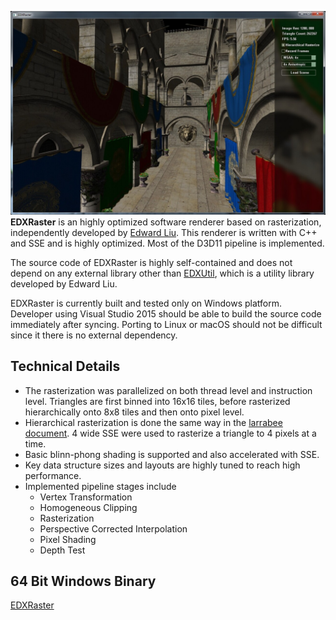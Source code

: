 ![](assets/RasterHeader.jpg)  
**EDXRaster** is an highly optimized software renderer based on rasterization, independently developed by [Edward Liu](http://behindthepixels.io/). This renderer is written with C++ and SSE and is highly optimized. Most of the D3D11 pipeline is implemented.

The source code of EDXRaster is highly self-contained and does not depend on any external library other than [EDXUtil](https://github.com/behindthepixels/EDXUtil), which is a utility library developed by Edward Liu.

EDXRaster is currently built and tested only on Windows platform. Developer using Visual Studio 2015 should be able to build the source code immediately after syncing. Porting to Linux or macOS should not be difficult since it there is no external dependency.

## Technical Details

- The rasterization was parallelized on both thread level and instruction level. Triangles are first binned into 16x16 tiles, before rasterized hierarchically onto 8x8 tiles and then onto pixel level. 
- Hierarchical rasterization is done the same way in the [larrabee document](https://software.intel.com/en-us/articles/rasterization-on-larrabee). 4 wide SSE were used to rasterize a triangle to 4 pixels at a time.
- Basic blinn-phong shading is supported and also accelerated with SSE.
- Key data structure sizes and layouts are highly tuned to reach high performance.
- Implemented pipeline stages include
  - Vertex Transformation
  - Homogeneous Clipping
  - Rasterization
  - Perspective Corrected Interpolation
  - Pixel Shading
  - Depth Test
 
 
## 64 Bit Windows Binary
[EDXRaster](assets/EDXRaster.exe)
